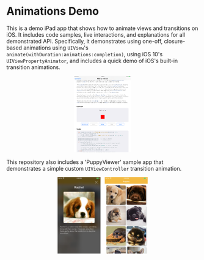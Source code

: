# Animations Demo

This is a demo iPad app that shows how to animate views and transitions on iOS. It includes code samples, live interactions, and explanations for all demonstrated API. Specifically, it demonstrates using one-off, closure-based animations using `UIView`'s `animate(withDuration:animations:completion)`, using iOS 10's `UIViewPropertyAnimator`, and includes a quick demo of iOS's built-in transition animations.

<p align="center"> 
  <img src="animation-demo.png" alt="iPad Demo App" height="200"/>
</p>

This repository also includes a 'PuppyViewer' sample app that demonstrates a simple custom `UIViewController` transition animation.

<p align="center"> 
  <img src="puppies.png" alt="PuppyViewer" height="200"/>
</p>
